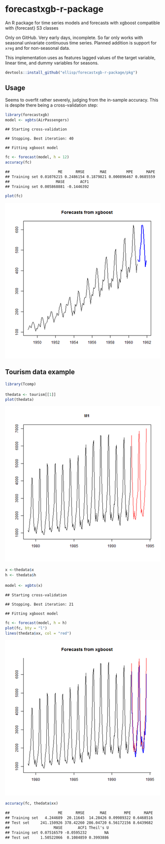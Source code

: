 # forecastxgb-r-package
An R package for time series models and forecasts with xgboost compatible with {forecast} S3 classes

Only on GitHub.  Very early days, incomplete.  So far only works with seasonal univariate continuous time series.  Planned addition is support for `xreg` and for non-seasonal data.

This implementation uses as features lagged values of the target variable, linear time, and dummy variables for seasons.


```r
devtools::install_github("ellisp/forecastxgb-r-package/pkg")
```

## Usage
Seems to overfit rather severely, judging from the in-sample accuracy.  This is despite there being a cross-validation step:

```r
library(forecastxgb)
model <- xgbts(AirPassengers)
```

```
## Starting cross-validation
```

```
## Stopping. Best iteration: 40
```

```
## Fitting xgboost model
```

```r
fc <- forecast(model, h = 12)
accuracy(fc)
```

```
##                      ME      RMSE       MAE         MPE      MAPE
## Training set 0.01076215 0.2486154 0.1879821 0.000896467 0.0685559
##                     MASE       ACF1
## Training set 0.005868881 -0.1446392
```

```r
plot(fc)
```

![plot of chunk unnamed-chunk-2](figure/unnamed-chunk-2-1.png)


## Tourism data example

```r
library(Tcomp)

thedata <- tourism[[1]]
plot(thedata)
```

![plot of chunk unnamed-chunk-3](figure/unnamed-chunk-3-1.png)

```r
x <-thedata$x
h <- thedata$h

model <- xgbts(x)
```

```
## Starting cross-validation
```

```
## Stopping. Best iteration: 21
```

```
## Fitting xgboost model
```

```r
fc <- forecast(model, h = h)
plot(fc, bty = "l")
lines(thedata$xx, col = "red")
```

![plot of chunk unnamed-chunk-3](figure/unnamed-chunk-3-2.png)

```r
accuracy(fc, thedata$xx)
```

```
##                      ME      RMSE       MAE        MPE      MAPE
## Training set   4.244689  20.11645  14.28426 0.09989322 0.6468516
## Test set     241.150926 378.42260 286.04720 6.56172156 8.6439682
##                    MASE       ACF1 Theil's U
## Training set 0.07516579 -0.0595232        NA
## Test set     1.50522066  0.1084859 0.3993886
```

